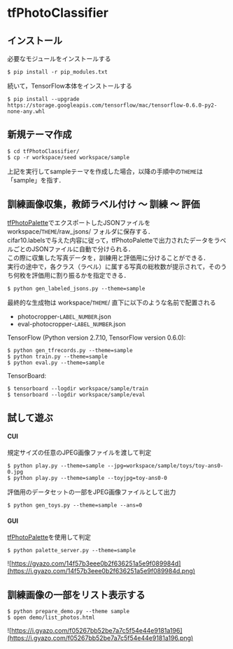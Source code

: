 # tfPhotoClassifier

## インストール
必要なモジュールをインストールする
```
$ pip install -r pip_modules.txt
```
続いて，TensorFlow本体をインストールする
```
$ pip install --upgrade https://storage.googleapis.com/tensorflow/mac/tensorflow-0.6.0-py2-none-any.whl
```

## 新規テーマ作成
```
$ cd tfPhotoClassifier/
$ cp -r workspace/seed workspace/sample
```
上記を実行してsampleテーマを作成した場合，以降の手順中の`THEME`は「sample」を指す．

## 訓練画像収集，教師ラベル付け 〜 訓練 〜 評価
[tfPhotoPalette](http://daiiz.hatenablog.com/entry/2016/02/19/235524)でエクスポートしたJSONファイルを workspace/`THEME`/raw_jsons/ フォルダに保存する．<br>
cifar10.labelsで与えた内容に従って，tfPhotoPaletteで出力されたデータをラベルごとのJSONファイルに自動で分けられる．<br>
この際に収集した写真データを，訓練用と評価用に分けることができる．<br>
実行の途中で，各クラス（ラベル）に属する写真の総枚数が提示されて，そのうち何枚を評価用に割り振るかを指定できる．
```
$ python gen_labeled_jsons.py --theme=sample
```
最終的な生成物は workspace/`THEME`/ 直下に以下のような名前で配置される

* photocropper-`LABEL_NUMBER`.json
* eval-photocropper-`LABEL_NUMBER`.json

TensorFlow (Python version 2.7.10, TensorFlow version 0.6.0):
```
$ python gen_tfrecords.py --theme=sample
$ python train.py --theme=sample
$ python eval.py --theme=sample
```
TensorBoard:
```
$ tensorboard --logdir workspace/sample/train
$ tensorboard --logdir workspace/sample/eval
```

## 試して遊ぶ
#### CUI
規定サイズの任意のJPEG画像ファイルを渡して判定
```
$ python play.py --theme=sample --jpg=workspace/sample/toys/toy-ans0-0.jpg
$ python play.py --theme=sample --toyjpg=toy-ans0-0
```

評価用のデータセットの一部をJPEG画像ファイルとして出力
```
$ python gen_toys.py --theme=sample --ans=0
```

#### GUI
[tfPhotoPalette](https://chrome.google.com/webstore/detail/tfphotopalette/gcpfanfkkjpolcdicokfjphmdnelhbbb)を使用して判定
```
$ python palette_server.py --theme=sample
```
![https://gyazo.com/14f57b3eee0b2f636251a5e9f089984d](https://i.gyazo.com/14f57b3eee0b2f636251a5e9f089984d.png)

## 訓練画像の一部をリスト表示する
```
$ python prepare_demo.py --theme sample
$ open demo/list_photos.html
```
![https://i.gyazo.com/f05267bb52be7a7c5f54e44e9181a196](https://i.gyazo.com/f05267bb52be7a7c5f54e44e9181a196.png)
